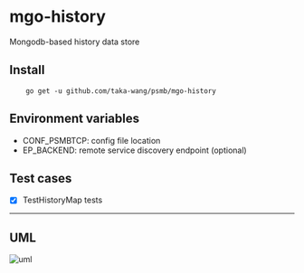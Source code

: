 # mgo-history

Mongodb-based history data store

## Install

```
    go get -u github.com/taka-wang/psmb/mgo-history
```

## Environment variables

- CONF_PSMBTCP: config file location
- EP_BACKEND: remote service discovery endpoint (optional)


## Test cases

- [x] TestHistoryMap tests

---

## UML 

![uml](http://plantuml.com/plantuml/svg/5Sd93O0m302mLM00cZ_RX12r5UcX7AhO7k6lzzf9ukPGsOhxj1D0SQLSlSGLnagZEtTFD1euFdWix1bcD866vgn0WcRGyZXADH_wfdy_)
